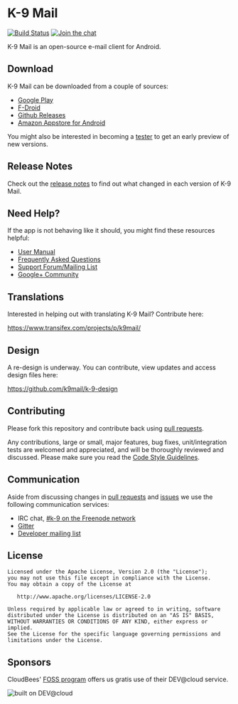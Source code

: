 # K-9 Mail
[![Build Status](https://k9mail.ci.cloudbees.com/job/master/badge/icon)](https://k9mail.ci.cloudbees.com/job/master/)
[![Join the chat](https://badges.gitter.im/Join%20Chat.svg)](https://gitter.im/k9mail/k-9)

K-9 Mail is an open-source e-mail client for Android.


## Download

K-9 Mail can be downloaded from a couple of sources:

- [Google Play](https://play.google.com/store/apps/details?id=com.fsck.k9)
- [F-Droid](https://f-droid.org/repository/browse/?fdid=com.fsck.k9)
- [Github Releases](https://github.com/k9mail/k-9/releases)
- [Amazon Appstore for Android](http://www.amazon.com/dp/B004JK61K0)

You might also be interested in becoming a [tester](https://play.google.com/apps/testing/com.fsck.k9) to get an early preview of new versions.


## Release Notes

Check out the [release notes](https://github.com/k9mail/k-9/wiki/ReleaseNotes) to find out what changed
in each version of K-9 Mail.


## Need Help?

If the app is not behaving like it should, you might find these resources helpful:

- [User Manual](https://k9mail.github.io/documentation.html)
- [Frequently Asked Questions](https://k9mail.github.io/documentation/faq.html)
- [Support Forum/Mailing List](http://groups.google.com/group/k-9-mail)
- [Google+ Community](https://plus.google.com/communities/109228641058741937099)


## Translations

Interested in helping out with translating K-9 Mail? Contribute here:

https://www.transifex.com/projects/p/k9mail/


## Design

A re-design is underway. You can contribute, view updates and access design files here: 

https://github.com/k9mail/k-9-design


## Contributing

Please fork this repository and contribute back using [pull requests](https://github.com/k9mail/k-9/pulls).

Any contributions, large or small, major features, bug fixes, unit/integration tests are welcomed and appreciated,
and will be thoroughly reviewed and discussed.
Please make sure you read the [Code Style Guidelines](https://github.com/k9mail/k-9/wiki/CodeStyle).


## Communication

Aside from discussing changes in [pull requests](https://github.com/k9mail/k-9/pulls) and
[issues](https://github.com/k9mail/k-9/issues) we use the following communication services:

- IRC chat, [#k-9 on the Freenode network](http://webchat.freenode.net/?channels=%23k-9)
- [Gitter](https://gitter.im/k9mail/k-9)
- [Developer mailing list](https://groups.google.com/forum/#!forum/k-9-dev)


## License

    Licensed under the Apache License, Version 2.0 (the "License");
    you may not use this file except in compliance with the License.
    You may obtain a copy of the License at

       http://www.apache.org/licenses/LICENSE-2.0

    Unless required by applicable law or agreed to in writing, software
    distributed under the License is distributed on an "AS IS" BASIS,
    WITHOUT WARRANTIES OR CONDITIONS OF ANY KIND, either express or implied.
    See the License for the specific language governing permissions and
    limitations under the License.


## Sponsors

CloudBees' [FOSS program](https://www.cloudbees.com/resources/foss) offers us gratis use of their DEV@cloud service.

![built on DEV@cloud](https://www.cloudbees.com/sites/default/files/styles/large/public/Button-Built-on-CB-1.png)

